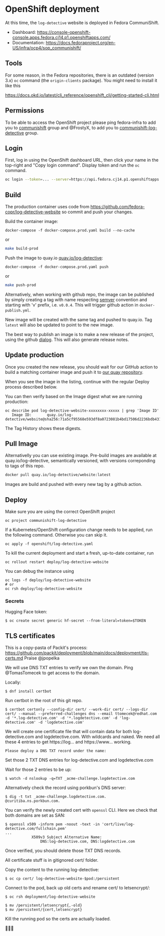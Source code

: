 # OpenShift deployment

At this time, the `log-detective` website is deployed in Fedora
CommuniShift.

- Dashboard: https://console-openshift-console.apps.fedora.cj14.p1.openshiftapps.com/
- Documentation: https://docs.fedoraproject.org/en-US/infra/ocp4/sop_communishift/

## Tools

For some reason, in the Fedora repositories, there is an outdated
(version 3.x) `oc` command (the `origin-clients` package). You might
need to install it like this

https://docs.okd.io/latest/cli_reference/openshift_cli/getting-started-cli.html

## Permissions

To be able to access the OpenShift project please ping fedora-infra to
add you to [communishift][group1] group and @FrostyX, to add you to
[communishift-log-detective][group2] group.

## Login

First, log in using the OpenShift dashboard URL, then click your name
in the top-right and "Copy login command". Display token and run the
`oc` command.

```bash
oc login --token=... --server=https://api.fedora.cj14.p1.openshiftapps.com:6443
```

## Build

The production container uses code from
https://github.com/fedora-copr/log-detective-website
so commit and push your changes.

Build the container image:

```
docker-compose -f docker-compose.prod.yaml build --no-cache
```

or

```bash
make build-prod
```

Push the image to quay.io
[quay.io/log-detective][quay-organization]:

```
docker-compose -f docker-compose.prod.yaml push
```

or

```bash
make push-prod
```

Alternatively, when working with github repo, the image can be published
by simply creating a tag with name respecting [semver](https://semver.org/) convention
and starting with 'v' prefix, i.e. `v0.0.4`.
This will trigger github action in `docker-publish.yml`.

New image will be created with the same tag and pushed to quay.io.
Tag `latest` will also be updated to point to the new image.

The best way to publish an image is to make a new release of the project,
using the github [dialog](https://docs.github.com/en/repositories/releasing-projects-on-github/managing-releases-in-a-repository#creating-a-release).
This will also generate release notes.

## Update production

Once you created the new release, you should wait for our GitHub action to
build a matching container image and push it to [our quay
repository](https://quay.io/repository/log-detective/website?tab=history).

When you see the image in the listing, continue with the regular Deploy process
described below.

You can then verify based on the Image digest what we are running production:
```
oc describe pod log-detective-website-xxxxxxxx-xxxxx | grep 'Image ID'
   Image ID:       quay.io/log-detective/website@sha256:71a5cf95568e593df8a0723081b4bd17506d2236bdb431d9149f00337add3376
```

The Tag History shows these digests.

## Pull Image

Alternativelly you can use existing image.
Pre-build images are available at quay.io/log-detective, semantically versioned,
with versions correponding to tags of this repo.

```bash
docker pull quay.io/log-detective/website:latest
```

Images are build and pushed with every new tag by a github action.


## Deploy

Make sure you are using the correct OpenShift project

```
oc project communishift-log-detective
```

If a Kubernetes/OpenShift configuration change needs to be applied,
run the following command. Otherwise you can skip it.

```
oc apply -f openshift/log-detective.yaml
```

To kill the current deployment and start a fresh, up-to-date
container, run

```
oc rollout restart deploy/log-detective-website
```

You can debug the instance using

```
oc logs -f deploy/log-detective-website
# or
oc rsh deploy/log-detective-website
```

[quay-organization]: https://quay.io/repository/log-detective/website
[group1]: https://accounts.fedoraproject.org/group/communishift/
[group2]: https://accounts.fedoraproject.org/group/communishift-log-detective/


### Secrets

Hugging Face token:
```
$ oc create secret generic hf-secret --from-literal=token=$TOKEN
```


## TLS certificates

This is a copy-pasta of Packit's process: https://github.com/packit/deployment/blob/main/docs/deployment/tls-certs.md
Praise @jpopelka

We will use DNS TXT entries to verify we own the domain. Ping @TomasTomecek to get access to the domain.

Locally:
```
$ dnf install certbot
```

Run certbot in the root of this git repo.
```
$ certbot certonly --config-dir cert/ --work-dir cert/ --logs-dir cert/ --manual --preferred-challenges dns --email ttomecek@redhat.com -d '*.log-detective.com' -d '*.logdetective.com' -d 'log-detective.com' -d 'logdetective.com'
```

We will create one certificate file that will contain data for both
log-detective.com and logdetective.com. With wildcards and naked. We need all
these 4 entries to get https://log... and https://www... working.
```
Please deploy a DNS TXT record under the name:
```

Set those 2 TXT DNS entries for log-detective.com and logdetective.com

Wait for those 2 entries to be up:
```
$ watch -d nslookup -q=TXT _acme-challenge.logdetective.com
```

Alternatively check the record using porkbun's DNS server:
```
$ dig -t txt _acme-challenge.logdetective.com. @curitiba.ns.porkbun.com.
```

You can verify the newly created cert with `openssl` CLI. Here we check that both domains are set as SAN:
```
$ openssl x509 -inform pem -noout -text -in 'cert/live/log-detective.com/fullchain.pem'
...
            X509v3 Subject Alternative Name:
                DNS:log-detective.com, DNS:logdetective.com
```

Once verified, you should delete those TXT DNS records.

All certificate stuff is in gitignored cert/ folder.

Copy the content to the running log-detective:
```
$ oc cp cert/ log-detective-website-$pod:/persistent
```

Connect to the pod, back up old certs and rename cert/ to letsencrypt/:
```
$ oc rsh deployment/log-detective-website

$ mv /persistent/letsencrypt{,-old}
$ mv /persistent/{cert,letsencrypt}
```

Kill the running pod so the certs are actually loaded.

🎉🎉🎉
